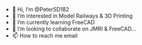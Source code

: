 - 👋 Hi, I’m @PeterSD182
- 👀 I’m interested in Model Railways & 3D Printing
- 🌱 I’m currently learning FreeCAD
- 💞️ I’m looking to collaborate on JMRI & FreeCAD...
- 📫 How to reach me email

<!---
PeterSD182/PeterSD182 is a ✨ special ✨ repository because its `README.md` (this file) appears on your GitHub profile.
You can click the Preview link to take a look at your changes.
--->

